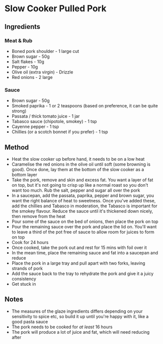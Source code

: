 # Slow Cooker Pulled Pork


## Ingredients


### Meat & Rub


* Boned pork shoulder - 1 large cut
* Brown sugar - 50g
* Salt flakes - 10g
* Pepper - 10g
* Olive oil (extra virgin) - Drizzle
* Red onions - 2 large


### Sauce


* Brown sugar - 50g
* Smoked paprika - 1 or 2 teaspoons (based on preference, it can be quite strong)
* Passata / thick tomato juice - 1 jar
* Tabasco sauce (chipotole, smokey) - 1 tsp
* Cayenne pepper - 1 tsp
* Chillies (or a scotch bonnet if you prefer) - 1 tsp


## Method


* Heat the slow cooker up before hand, it needs to be on a low heat
* Caramelise the red onions in the olive oil until soft (some browning is good). Once done, lay them at the bottom of the slow cooker as a bottom layer
* Take the pork, remove and skin and excess fat. You want a layer of fat on top, but it's not going to crisp up like a normal roast so you don't want too much. Rub the salt, pepper and sugar all over the pork
* In a saucepan, add the passata, paprika, pepper and brown sugar, you want the right balance of heat to sweetness. Once you've added these, add the chillies and Tabasco in moderation, the Tabasco is important for the smokey flavour. Reduce the sauce until it's thickened down nicely, then remove from the heat
* Pour some of the sauce on the bed of onions, then place the pork on top
* Pour the remaining sauce over the pork and place the lid on. You'll want to leave a third of the pot free of sauce to allow room for juices to form on top
* Cook for 24 hours
* Once cooked, take the pork out and rest for 15 mins with foil over it
* In the mean time, place the remaining sauce and fat into a saucepan and reduce
* Place the pork in a large tray and pull apart with two forks, leaving strands of pork
* Add the sauce back to the tray to rehydrate the pork and give it a juicy consistency
* Get stuck in


## Notes


* The measures of the glaze ingredients differs depending on your sensitivity to spice etc, so build it up until you're happy with it, like a good pasta sauce
* The pork needs to be cooked for _at least_ 16 hours
* The pork will produce a lot of juice and fat, which will need reducing after
